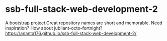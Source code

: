 # ssb-full-stack-web-development-2
A bootstrap project.Great repository names are short and memorable. Need inspiration? How about jubilant-octo-fortnight?
https://ananta176.github.io/ssb-full-stack-web-development-2/
